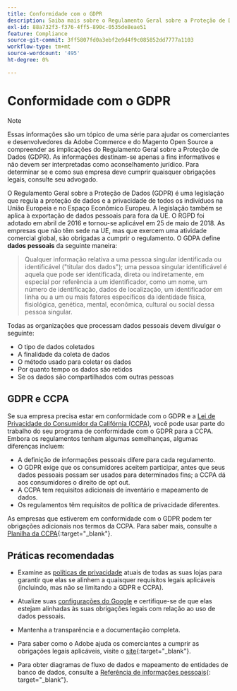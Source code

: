 ```yaml
---
title: Conformidade com o GDPR
description: Saiba mais sobre o Regulamento Geral sobre a Proteção de Dados (GDPR), que é uma legislação que regula a proteção de dados e a privacidade de todos os indivíduos na União Europeia e no Espaço Econômico Europeu.
exl-id: 88a732f3-f376-4ff5-890c-0535de8eae51
feature: Compliance
source-git-commit: 3ff5807fd0a3ebf2e9d4f9c085852dd7777a1103
workflow-type: tm+mt
source-wordcount: '495'
ht-degree: 0%

---
```


# Conformidade com o GDPR

>[!NOTE]
>
>Essas informações são um tópico de uma série para ajudar os comerciantes e desenvolvedores da Adobe Commerce e do Magento Open Source a compreender as implicações do Regulamento Geral sobre a Proteção de Dados (GDPR). As informações destinam-se apenas a fins informativos e não devem ser interpretadas como aconselhamento jurídico. Para determinar se e como sua empresa deve cumprir quaisquer obrigações legais, consulte seu advogado.

O Regulamento Geral sobre a Proteção de Dados (GDPR) é uma legislação que regula a proteção de dados e a privacidade de todos os indivíduos na União Europeia e no Espaço Econômico Europeu. A legislação também se aplica à exportação de dados pessoais para fora da UE. O RGPD foi adotado em abril de 2016 e tornou-se aplicável em 25 de maio de 2018. As empresas que não têm sede na UE, mas que exercem uma atividade comercial global, são obrigadas a cumprir o regulamento. O GDPA define **dados pessoais** da seguinte maneira:

>Qualquer informação relativa a uma pessoa singular identificada ou identificável (&quot;titular dos dados&quot;); uma pessoa singular identificável é aquela que pode ser identificada, direta ou indiretamente, em especial por referência a um identificador, como um nome, um número de identificação, dados de localização, um identificador em linha ou a um ou mais fatores específicos da identidade física, fisiológica, genética, mental, econômica, cultural ou social dessa pessoa singular.

Todas as organizações que processam dados pessoais devem divulgar o seguinte:

- O tipo de dados coletados
- A finalidade da coleta de dados
- O método usado para coletar os dados
- Por quanto tempo os dados são retidos
- Se os dados são compartilhados com outras pessoas

## GDPR e CCPA

Se sua empresa precisa estar em conformidade com o GDPR e a [Lei de Privacidade do Consumidor da Califórnia (CCPA)](../getting-started/compliance-ccpa.md), você pode usar parte do trabalho do seu programa de conformidade com o GDPR para a CCPA. Embora os regulamentos tenham algumas semelhanças, algumas diferenças incluem:

- A definição de informações pessoais difere para cada regulamento.
- O GDPR exige que os consumidores aceitem participar, antes que seus dados pessoais possam ser usados para determinados fins; a CCPA dá aos consumidores o direito de opt out.
- A CCPA tem requisitos adicionais de inventário e mapeamento de dados.
- Os regulamentos têm requisitos de política de privacidade diferentes.

As empresas que estiverem em conformidade com o GDPR podem ter obrigações adicionais nos termos da CCPA. Para saber mais, consulte a [Planilha da CCPA][3]{:target=&quot;_blank&quot;}.

## Práticas recomendadas

- Examine as [políticas de privacidade](../getting-started/privacy-policy.md) atuais de todas as suas lojas para garantir que elas se alinhem a quaisquer requisitos legais aplicáveis (incluindo, mas não se limitando a GDPR e CCPA).

- Atualize suas [configurações do Google](../merchandising-promotions/google-tools.md#google-privacy-settings) e certifique-se de que elas estejam alinhadas às suas obrigações legais com relação ao uso de dados pessoais.

- Mantenha a transparência e a documentação completa.

- Para saber como o Adobe ajuda os comerciantes a cumprir as obrigações legais aplicáveis, visite o [site][1]{:target=&quot;_blank&quot;}.

- Para obter diagramas de fluxo de dados e mapeamento de entidades de banco de dados, consulte a [Referência de informações pessoais][2]{: target=&quot;_blank&quot;}.

[1]: https://business.adobe.com/br/privacy/general-data-protection-regulation.html
[2]: https://experienceleague.adobe.com/docs/commerce-operations/security-and-compliance/reference/data-m2.html?lang=pt-BR
[3]: https://oag.ca.gov/system/files/attachments/press_releases/CCPA%20Fact%20Sheet%20%2800000002%29.pdf
